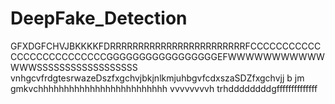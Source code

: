 ﻿# DeepFake_Detection
GFXDGFCHVJBKKKKFDRRRRRRRRRRRRRRRRRRRRRRRRFCCCCCCCCCCCCCCCCCCCCCCCCCCGGGGGGGGGGGGGGGGGEFWWWWWWWWWWWWWWSSSSSSSSSSSSSSSSSS
 vnhgcvfrdgtesrwazeDszfxgchvjbkjnlkmjuhbgvfcdxszaSDZfxgchvjj
b jm gmkvchhhhhhhhhhhhhhhhhhhhhhhhh vvvvvvvvh
trhddddddddgffffffffffffff

